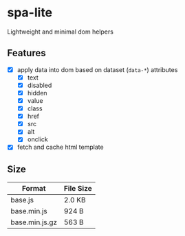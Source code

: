 # spa-lite

Lightweight and minimal dom helpers

## Features

- [x] apply data into dom based on dataset (`data-*`) attributes
  - [x] text
  - [x] disabled
  - [x] hidden
  - [x] value
  - [x] class
  - [x] href
  - [x] src
  - [x] alt
  - [x] onclick
- [x] fetch and cache html template

## Size

| Format         | File Size |
| -------------- | --------- |
| base.js        | 2.0 KB    |
| base.min.js    | 924 B     |
| base.min.js.gz | 563 B     |
